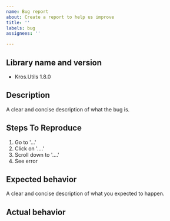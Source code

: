 ```yaml
---
name: Bug report
about: Create a report to help us improve
title: ''
labels: bug
assignees: ''

---
```


## Library name and version
- Kros.Utils 1.8.0

## Description
A clear and concise description of what the bug is.

## Steps To Reproduce
1. Go to '...'
2. Click on '....'
3. Scroll down to '....'
4. See error

## Expected behavior
A clear and concise description of what you expected to happen.

## Actual behavior
